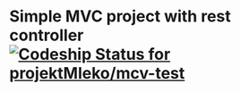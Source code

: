 # Simple MVC project with rest controller [![Codeship Status for projektMleko/mcv-test](https://app.codeship.com/projects/c9a824c0-25a8-0137-9a72-4e639a37d7d6/status?branch=master)](https://app.codeship.com/projects/330214)



